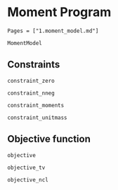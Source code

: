 # Moment Program
```@index
Pages = ["1.moment_model.md"]
```

```@docs 
MomentModel
```

## Constraints

```@docs 
constraint_zero
```

```@docs 
constraint_nneg
```

```@docs
constraint_moments
```

```@docs 
constraint_unitmass
```

## Objective function

```@docs 
objective
```

```@docs 
objective_tv
```

```@docs 
objective_ncl
```
